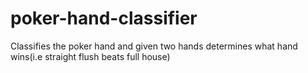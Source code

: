 # poker-hand-classifier
Classifies the poker hand and given two hands determines what hand wins(i.e straight flush beats full house)
